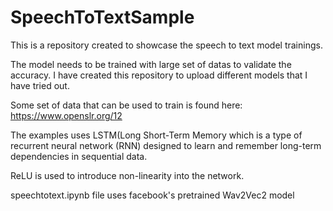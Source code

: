 # SpeechToTextSample

This is a repository created to showcase the speech to text model trainings. 

The model needs to be trained with large set of datas to validate the accuracy. I have created this repository to upload different models that I have tried out. 

Some set of data that can be used to train is found here: https://www.openslr.org/12

The examples uses LSTM(Long Short-Term Memory which is a type of recurrent neural network (RNN) designed to learn and remember long-term dependencies in sequential data.

ReLU is used to introduce non-linearity into the network.

speechtotext.ipynb file uses facebook's pretrained Wav2Vec2 model
